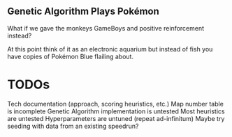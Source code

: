 Genetic Algorithm Plays Pokémon
-------------------------------

What if we gave the monkeys GameBoys and positive reinforcement instead?

At this point think of it as an electronic aquarium but instead of fish you have copies of Pokémon Blue flailing about.

TODOs
=====
Tech documentation (approach, scoring heuristics, etc.)
Map number table is incomplete
Genetic Algorithm implementation is untested
Most heuristics are untested
Hyperparameters are untuned (repeat ad-infinitum)
Maybe try seeding with data from an existing speedrun?
